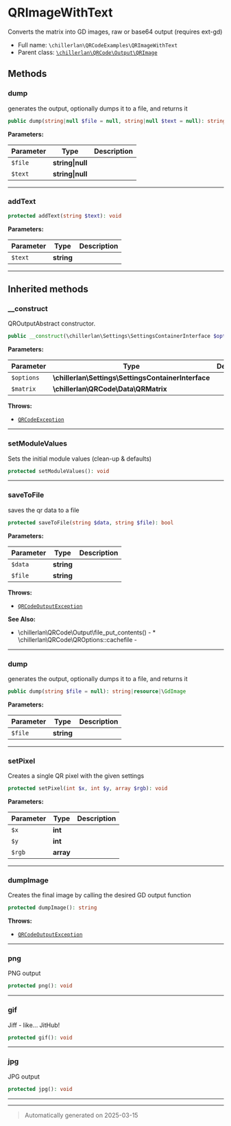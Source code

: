 
# QRImageWithText

Converts the matrix into GD images, raw or base64 output (requires ext-gd)



* Full name: `\chillerlan\QRCodeExamples\QRImageWithText`
* Parent class: [`\chillerlan\QRCode\Output\QRImage`](../QRCode/Output/QRImage.md)




## Methods


### dump

generates the output, optionally dumps it to a file, and returns it

```php
public dump(string|null $file = null, string|null $text = null): string
```








**Parameters:**

| Parameter | Type | Description |
|-----------|------|-------------|
| `$file` | **string&#124;null** |  |
| `$text` | **string&#124;null** |  |





***

### addText



```php
protected addText(string $text): void
```








**Parameters:**

| Parameter | Type | Description |
|-----------|------|-------------|
| `$text` | **string** |  |





***


## Inherited methods


### __construct

QROutputAbstract constructor.

```php
public __construct(\chillerlan\Settings\SettingsContainerInterface $options, \chillerlan\QRCode\Data\QRMatrix $matrix): mixed
```








**Parameters:**

| Parameter | Type | Description |
|-----------|------|-------------|
| `$options` | **\chillerlan\Settings\SettingsContainerInterface** |  |
| `$matrix` | **\chillerlan\QRCode\Data\QRMatrix** |  |




**Throws:**

- [`QRCodeException`](../QRCode/QRCodeException.md)



***

### setModuleValues

Sets the initial module values (clean-up & defaults)

```php
protected setModuleValues(): void
```












***

### saveToFile

saves the qr data to a file

```php
protected saveToFile(string $data, string $file): bool
```








**Parameters:**

| Parameter | Type | Description |
|-----------|------|-------------|
| `$data` | **string** |  |
| `$file` | **string** |  |




**Throws:**

- [`QRCodeOutputException`](../QRCode/Output/QRCodeOutputException.md)



**See Also:**

* \chillerlan\QRCode\Output\file_put_contents() - * \chillerlan\QRCode\QROptions::cachefile - 

***

### dump

generates the output, optionally dumps it to a file, and returns it

```php
public dump(string $file = null): string|resource|\GdImage
```








**Parameters:**

| Parameter | Type | Description |
|-----------|------|-------------|
| `$file` | **string** |  |





***

### setPixel

Creates a single QR pixel with the given settings

```php
protected setPixel(int $x, int $y, array $rgb): void
```








**Parameters:**

| Parameter | Type | Description |
|-----------|------|-------------|
| `$x` | **int** |  |
| `$y` | **int** |  |
| `$rgb` | **array** |  |





***

### dumpImage

Creates the final image by calling the desired GD output function

```php
protected dumpImage(): string
```











**Throws:**

- [`QRCodeOutputException`](../QRCode/Output/QRCodeOutputException.md)



***

### png

PNG output

```php
protected png(): void
```












***

### gif

Jiff - like... JitHub!

```php
protected gif(): void
```












***

### jpg

JPG output

```php
protected jpg(): void
```












***


***
> Automatically generated on 2025-03-15
